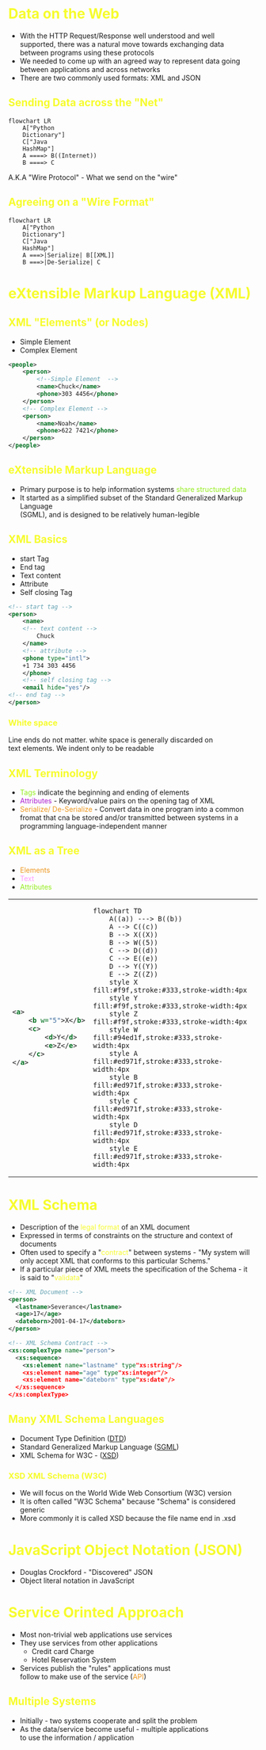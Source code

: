 # <span style="color:#f6fc2d">Data on the Web</span>

- With the HTTP Request/Response well understood and well <br>
  supported, there was a natural move towards exchanging data<br>
  between programs using these protocols
- We needed to come up with an agreed way to represent data going<br>
  between applications and across networks
- There are two commonly used formats: XML and JSON

## <span style="color:#f6fc2d">Sending Data across the "Net"</span>

```mermaid
flowchart LR
    A["Python
    Dictionary"]
    C["Java
    HashMap"]
    A ====> B((Internet))
    B ====> C
```

A.K.A "Wire Protocol" - What we send on the "wire"

## <span style="color:#f6fc2d">Agreeing on a "Wire Format"</span>

```mermaid
flowchart LR
    A["Python
    Dictionary"]
    C["Java
    HashMap"]
    A ===>|Serialize| B[[XML]]
    B ===>|De-Serialize| C
```

# <span style="color:#f6fc2d">eXtensible Markup Language (XML)</span>

## <span style="color:#f6fc2d">XML "Elements" (or Nodes)</span>

- Simple Element
- Complex Element

```xml
<people>
    <person>
        <!--Simple Element  -->
        <name>Chuck</name>
        <phone>303 4456</phone>
    </person>
    <!-- Complex Element -->
    <person>
        <name>Noah</name>
        <phone>622 7421</phone>
    </person>
</people>
```

## <span style="color:#f6fc2d">eXtensible Markup Language</span>

- Primary purpose is to help information systems <span style="color: #94ed1f">share structured data</span>
- It started as a simplified subset of the Standard Generalized Markup Language<br>
  (SGML), and is designed to be relatively human-legible

## <span style="color:#f6fc2d">XML Basics</span>

- start Tag
- End tag
- Text content
- Attribute
- Self closing Tag

```xml
<!-- start tag -->
<person>
    <name>
    <!-- text content -->
        Chuck
    </name>
    <!-- attribute -->
    <phone type="intl">
    +1 734 303 4456
    </phone>
    <!-- self closing tag -->
    <email hide="yes"/>
<!-- end tag -->
</person>
```

### <span style="color:#f6fc2d">White space</span>

Line ends do not matter. white space is generally discarded on<br>
text elements. We indent only to be readable

## <span style="color:#f6fc2d">XML Terminology</span>

- <span style="color: #94ed1f">Tags</span> indicate the beginning and ending of elements
- <span style="color:#ae1fd1">Attributes</span> - Keyword/value pairs on the opening tag of XML
- <span style="color:#ed971f">Serialize/ De-Serialize</span> - Convert data in one program into a common<br>
  fromat that cna be stored and/or transmitted between systems in a <br>
  programming language-independent manner

## <span style="color:#f6fc2d">XML as a Tree</span>

- <span style="color:#ed971f">Elements</span>
- <span style="color:#f9f">Text</span>
- <span style="color:#94ed1f">Attributes</span>

<table>
<tr>
<td>

```xml
<a>
    <b w="5">X</b>
    <c>
        <d>Y</d>
        <e>Z</e>
    </c>
</a>
```

</td>
<td>

```mermaid
flowchart TD
    A((a)) ---> B((b))
    A --> C((c))
    B --> X((X))
    B --> W((5))
    C --> D((d))
    C --> E((e))
    D --> Y((Y))
    E --> Z((Z))
    style X fill:#f9f,stroke:#333,stroke-width:4px
    style Y fill:#f9f,stroke:#333,stroke-width:4px
    style Z fill:#f9f,stroke:#333,stroke-width:4px
    style W fill:#94ed1f,stroke:#333,stroke-width:4px
    style A fill:#ed971f,stroke:#333,stroke-width:4px
    style B fill:#ed971f,stroke:#333,stroke-width:4px
    style C fill:#ed971f,stroke:#333,stroke-width:4px
    style D fill:#ed971f,stroke:#333,stroke-width:4px
    style E fill:#ed971f,stroke:#333,stroke-width:4px
```

</td>
</tr>
</table>

# <span style="color:#f6fc2d">XML Schema</span>

- Description of the <span style="color:#f6fc2d">legal format</span> of an XML document
- Expressed in terms of constraints on the structure and context of documents
- Often used to specify a "<span style="color:#f6fc2d">contract</span>" between systems - "My system will<br>
  only accept XML that conforms to this particular Schems."
- If a particular piece of XML meets the specification of the Schema - it <br>
  is said to "<span style="color:#f6fc2d">validata</span>"

```xml
<!-- XML Document -->
<person>
  <lastname>Severance</lastname>
  <age>17</age>
  <dateborn>2001-04-17</dateborn>
</person>

```

```xml
<!-- XML Schema Contract -->
<xs:complexType name="person">
  <xs:sequence>
    <xs:element name="lastname" type"xs:string"/>
    <xs:element name="age" type"xs:integer"/>
    <xs:element name="dateborn" type"xs:date"/>
  </xs:sequence>
</xs:complexType>

```

## <span style="color:#f6fc2d">Many XML Schema Languages</span>

- Document Type Definition (<a href="http://en.wikipedia.org/wiki/Document_Type_Definition">DTD</a>)
- Standard Generalized Markup Language (<a href="http://en.wikipedia.org/wiki/SGML">SGML</a>)
- XML Schema for W3C - (<a href="http://en.wikipedia.org/wiki/XML_Schema_(W3C)">XSD</a>)

### <span style="color:#f6fc2d">XSD XML Schema (W3C)</span>

- We will focus on the World Wide Web Consortium (W3C) version
- It is often called "W3C Schema" because "Schema" is considered generic
- More commonly it is called XSD because the file name end in .xsd

# <span style="color:#f6fc2d">JavaScript Object Notation (JSON)</span>

- Douglas Crockford - "Discovered" JSON
- Object literal notation in JavaScript

# <span style="color:#f6fc2d">Service Orinted Approach</span>

- Most non-trivial web applications use services
- They use services from other applications
  - Credit card Charge
  - Hotel Reservation System
- Services publish the "rules" applications must<br>
  follow to make use of the service (<span style="color:#ed971f">API</span>)

## <span style="color:#f6fc2d">Multiple Systems</span>

- Initially - two systems cooperate and split the problem
- As the data/service become useful - multiple applications<br>
  to use the information / application

